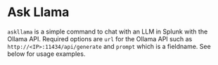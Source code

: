 # Ask Llama
`askllama` is a simple command to chat with an LLM in Splunk with the Ollama API. Required options are `url` for the Ollama API such as `http://<IP>:11434/api/generate` and `prompt` which is a fieldname. See below for usage examples.
